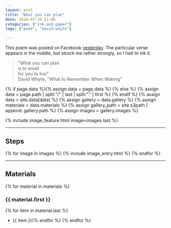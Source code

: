 ```yaml
---
layout: post
title: "What you can plan"
date: 2016-07-29 21:06
categories: ["ink-and-paper"]
tags: ["poem", "david-whyte"]

---
```


This poem was posted on Facebook [yesterday](https://www.facebook.com/PoetDavidWhyte/photos/a.213444315348246.68208.213407562018588/1504294392929892/?type=3). The particular verse appears in the middle, but struck me rather strongly, so I had to ink it.

<blockquote>
"What you can plan<br>
is to small<br>
for you to live"
<footer>David Whyte, "What to Remember When Waking"</footer>
</blockquote>

[david-whyte]: http://www.davidwhyte.com/ "David Whyte, Poet"


{% if page.data %}{% assign data = page.data %}
{% else %}
{% assign data = page.path | split:"/" | last | split:"." | first %}
{% endif %}
{% assign data = site.data[data] %}
{% assign gallery = data.gallery %}
{% assign materials = data.materials %}
{% assign gallery_path = site.s3path | append: gallery.path %}
{% assign images = gallery.images %}

{% include image_feature.html image=images.last %}

*******

## Steps

{% for image in images %}
{% include image_entry.html %}
{% endfor %}

*******

## Materials
{% for material in materials %}
### {{ material.first }}
{% for item in material.last %}
* {{ item }}{% endfor %}
{% endfor %}
